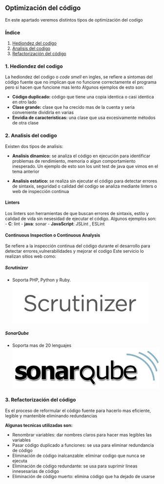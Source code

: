 ## Optimización del código
En este apartado veremos distintos tipos de optimización del codigo

### Índice

1. [Hediondez del codigo](#hediondez-del-codigo)
2. [Analisis del codigo](#analisis-del-codigo)
3. [Refactorización del código](#refactorización-del-código)

### 1. Hediondez del codigo
La hediondez del codigo o *code smell* en ingles, se refiere a sintomas del código fuente que no implican que no funcione 
correctamente el programa pero si hacen que funcione mas lento
Algunos ejemplos de esto son:

- **Código duplicado:** código que tiene una copia identica o casi identica en otro lado
- **Clase grande:** clase que ha crecido mas de la cuenta y seria conveniente dividirla en varias
- **Envidia de caracteristicas:** una clase que usa excesivamente métodos de otra clase

### 2. Analisis del codigo

Existen dos tipos de analisis:

- **Analisis dinamico:** se analiza el código en ejecución para identificar problemas de rendimiento, memoria o algun
comportamiento inesperado. Un ejemplo de esto son los unit test de java que vimos en el tema anterior

- **Analisis estatico:** se realiza sin ejecutar el código para detectar errores de sintaxis, seguridad o calidad del codigo
se analiza mediante linters o web de inspección continua 

#### Linters
Los linters son herramientas de que buscan errores de sintaxis, estilo y calidad de vida sin nesesidad de ejecutar
el código. Algunos ejemplos son:
		- **C**: lint
		- **java**: sonar
		- **JavaScript**: JSLint , ESLint

####  Continuous Inspection o Continuous Analysis

Se refiere a la inspección continua del código durante el desarrollo para detectar errores,vulnerabilidades y mejorar el codigo
Este servicio lo realizan sitios web como:

##### Scrutinizer

- Soporta PHP, Python y Ruby.
![Scrutinizer](Imagenes/scrutinizer.jpg)

##### SonarQube

- Soporta mas de 20 lenguajes
![SonarQube](Imagenes/sonarqube.png)

### 3. Refactorización del código

Es el proceso de reformular el código fuente para hacerlo mas eficiente, legible y mantenible eliminando redundancias

**Algunas tecnicas utilizadas son:**

- Renombrar variables: dar nombres claros para hacer mas legibles las variables
- Pasar código duplicado a funciones: se usa para eliminar redundancia de código
- Eliminación de código inalcanzable: eliminar codigo que nunca se ejecuta
- Eliminación de código redundante: se usa para suprimir lineas innesesarias de código
- Eliminación de código muerto: elimina código que ha dejado de usarse
